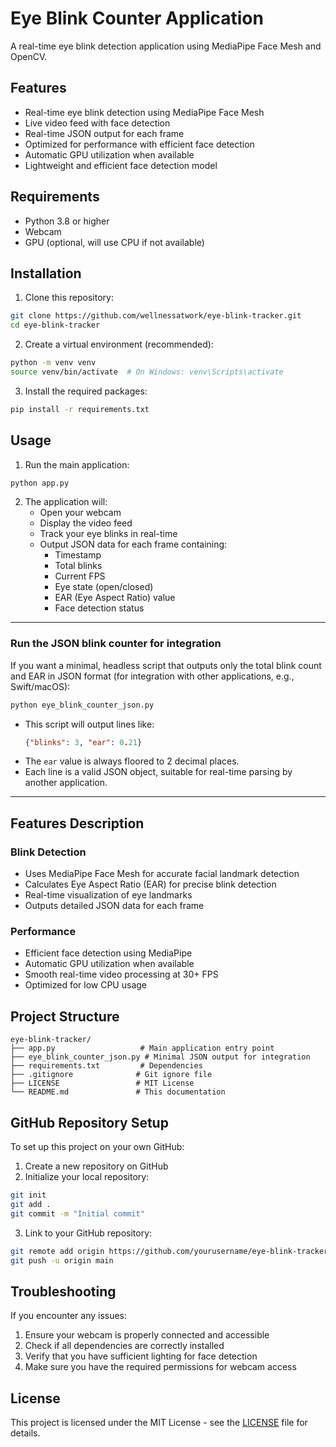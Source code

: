 # Eye Blink Counter Application

A real-time eye blink detection application using MediaPipe Face Mesh and OpenCV.

## Features

- Real-time eye blink detection using MediaPipe Face Mesh
- Live video feed with face detection
- Real-time JSON output for each frame
- Optimized for performance with efficient face detection
- Automatic GPU utilization when available
- Lightweight and efficient face detection model

## Requirements

- Python 3.8 or higher
- Webcam
- GPU (optional, will use CPU if not available)

## Installation

1. Clone this repository:
```bash
git clone https://github.com/wellnessatwork/eye-blink-tracker.git
cd eye-blink-tracker
```

2. Create a virtual environment (recommended):
```bash
python -m venv venv
source venv/bin/activate  # On Windows: venv\Scripts\activate
```

3. Install the required packages:
```bash
pip install -r requirements.txt
```

## Usage

1. Run the main application:
```bash
python app.py
```

2. The application will:
   - Open your webcam
   - Display the video feed
   - Track your eye blinks in real-time
   - Output JSON data for each frame containing:
     - Timestamp
     - Total blinks
     - Current FPS
     - Eye state (open/closed)
     - EAR (Eye Aspect Ratio) value
     - Face detection status

---

### Run the JSON blink counter for integration

If you want a minimal, headless script that outputs only the total blink count and EAR in JSON format (for integration with other applications, e.g., Swift/macOS):

```bash
python eye_blink_counter_json.py
```

- This script will output lines like:
  ```json
  {"blinks": 3, "ear": 0.21}
  ```
- The `ear` value is always floored to 2 decimal places.
- Each line is a valid JSON object, suitable for real-time parsing by another application.

---

## Features Description

### Blink Detection
- Uses MediaPipe Face Mesh for accurate facial landmark detection
- Calculates Eye Aspect Ratio (EAR) for precise blink detection
- Real-time visualization of eye landmarks
- Outputs detailed JSON data for each frame

### Performance
- Efficient face detection using MediaPipe
- Automatic GPU utilization when available
- Smooth real-time video processing at 30+ FPS
- Optimized for low CPU usage

## Project Structure

```
eye-blink-tracker/
├── app.py                   # Main application entry point
├── eye_blink_counter_json.py # Minimal JSON output for integration
├── requirements.txt         # Dependencies
├── .gitignore              # Git ignore file
├── LICENSE                 # MIT License
└── README.md               # This documentation
```

## GitHub Repository Setup

To set up this project on your own GitHub:

1. Create a new repository on GitHub
2. Initialize your local repository:
```bash
git init
git add .
git commit -m "Initial commit"
```
3. Link to your GitHub repository:
```bash
git remote add origin https://github.com/yourusername/eye-blink-tracker.git
git push -u origin main
```

## Troubleshooting

If you encounter any issues:

1. Ensure your webcam is properly connected and accessible
2. Check if all dependencies are correctly installed
3. Verify that you have sufficient lighting for face detection
4. Make sure you have the required permissions for webcam access

## License

This project is licensed under the MIT License - see the [LICENSE](LICENSE) file for details. 
